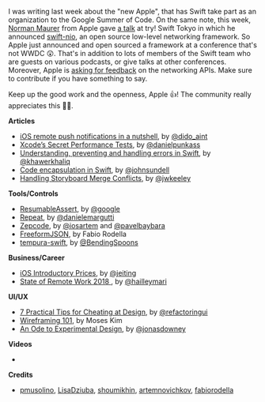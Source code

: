 I was writing last week about the "new Apple", that has Swift take part as an organization to the Google Summer of Code. On the same note, this week, [Norman Maurer](https://twitter.com/normanmaurer) from Apple gave [a talk](https://twitter.com/Chris__Bailey/status/969090062972469249) at try! Swift Tokyo in which he announced [swift-nio](https://github.com/apple/swift-nio), an open source low-level networking framework. So Apple just announced and open sourced a framework at a conference that's not WWDC 😲. That's in addition to lots of members of the Swift team who are guests on various podcasts, or give talks at other conferences. Moreover, Apple is [asking for feedback](https://forums.developer.apple.com/thread/97662) on the networking APIs. Make sure to contribute if you have something to say. 

Keep up the good work and the openness, Apple 👍! The community really appreciates this 🙇‍♂️. 

**Articles**

* [iOS remote push notifications in a nutshell](https://medium.com/flawless-app-stories/ios-remote-push-notifications-in-a-nutshell-d05f5ccac252), by [@dido_aint](https://twitter.com/dido_aint)
* [Xcode’s Secret Performance Tests](http://indiestack.com/2018/02/xcodes-secret-performance-tests/), by [@danielpunkass](https://twitter.com/danielpunkass)
* [Understanding, preventing and handling errors in Swift](https://khawerkhaliq.com/blog/swift-error-handling/), by [@khawerkhaliq](https://twitter.com/khawerkhaliq)
* [Code encapsulation in Swift](https://www.swiftbysundell.com/posts/code-encapsulation-in-swift), by [@johnsundell](https://twitter.com/johnsundell)
* [Handling Storyboard Merge Conflicts](http://martiancraft.com/blog/2018/02/handling-storyboard-merge-conflicts/), by [@jwkeeley](https://twitter.com/jwkeeley)

**Tools/Controls**

* [ResumableAssert](https://github.com/google/resumable-assert), by [@google](https://github.com/google)
* [Repeat](https://github.com/malcommac/Repeat), by [@danielemargutti](https://twitter.com/danielemargutti)
* [Zepcode](https://github.com/artemnovichkov/zepcode), by [@iosartem](http://twitter.com/iosartem) and [@pavelbaybara](https://twitter.com/pavelbaybara)
* [FreeformJSON](https://github.com/fabiorodella/FreeformJSON), by Fabio Rodella
* [tempura-swift](https://github.com/BendingSpoons/tempura-swift), by [@BendingSpoons](https://github.com/BendingSpoons)

**Business/Career**

* [iOS Introductory Prices](https://medium.com/revenuecat-blog/ios-introductory-prices-f1efb4f1a6a2), by [@jeiting](https://twitter.com/jeiting)
* [State of Remote Work 2018 ](https://open.buffer.com/state-remote-work-2018/), by [@hailleymari](https://twitter.com/hailleymari)

**UI/UX**

* [7 Practical Tips for Cheating at Design](https://medium.com/refactoring-ui/7-practical-tips-for-cheating-at-design-40c736799886), by [@refactoringui](https://twitter.com/refactoringui)
* [Wireframing 101](https://uxplanet.org/wireframing-101-5b7c25f4c623), by Moses Kim
* [An Ode to Experimental Design](https://m.signalvnoise.com/an-ode-to-experimental-design-e423543cadab), by [@jonasdowney](https://twitter.com/jonasdowney)

**Videos**

* 

**Credits**

* [pmusolino](https://twitter.com/pmusolino), [LisaDziuba](https://github.com/LisaDziuba), [shoumikhin](https://github.com/shoumikhin), [artemnovichkov](https://github.com/artemnovichkov), [fabiorodella](https://github.com/fabiorodella)
